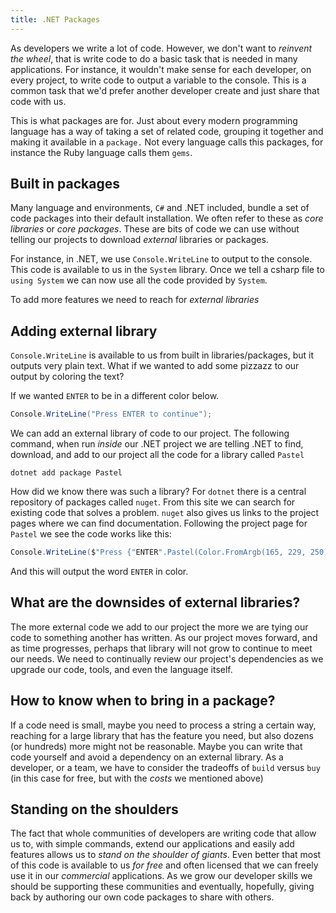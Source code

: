```yaml
---
title: .NET Packages
---
```


As developers we write a lot of code. However, we don't want to _reinvent the
wheel_, that is write code to do a basic task that is needed in many
applications. For instance, it wouldn't make sense for each developer, on every
project, to write code to output a variable to the console. This is a common
task that we'd prefer another developer create and just share that code with us.

This is what packages are for. Just about every modern programming language has
a way of taking a set of related code, grouping it together and making it
available in a `package.` Not every language calls this packages, for instance
the Ruby language calls them `gems`.

## Built in packages

Many language and environments, `C#` and .NET included, bundle a set of code
packages into their default installation. We often refer to these as _core
libraries_ or _core packages_. These are bits of code we can use without telling
our projects to download _external_ libraries or packages.

For instance, in .NET, we use `Console.WriteLine` to output to the console. This
code is available to us in the `System` library. Once we tell a csharp file to
`using System` we can now use all the code provided by `System`.

To add more features we need to reach for _external libraries_

## Adding external library

`Console.WriteLine` is available to us from built in libraries/packages, but it
outputs very plain text. What if we wanted to add some pizzazz to our output by
coloring the text?

If we wanted `ENTER` to be in a different color below.

```csharp
Console.WriteLine("Press ENTER to continue");
```

We can add an external library of code to our project. The following command,
when run _inside_ our .NET project we are telling .NET to find, download, and
add to our project all the code for a library called `Pastel`

```shell
dotnet add package Pastel
```

How did we know there was such a library? For `dotnet` there is a central
repository of packages called `nuget`. From this site we can search for existing
code that solves a problem. `nuget` also gives us links to the project pages
where we can find documentation. Following the project page for `Pastel` we see
the code works like this:

```csharp
Console.WriteLine($"Press {"ENTER".Pastel(Color.FromArgb(165, 229, 250))} to continue");
```

And this will output the word `ENTER` in color.

## What are the downsides of external libraries?

The more external code we add to our project the more we are tying our code to
something another has written. As our project moves forward, and as time
progresses, perhaps that library will not grow to continue to meet our needs. We
need to continually review our project's dependencies as we upgrade our code,
tools, and even the language itself.

## How to know when to bring in a package?

If a code need is small, maybe you need to process a string a certain way,
reaching for a large library that has the feature you need, but also dozens (or
hundreds) more might not be reasonable. Maybe you can write that code yourself
and avoid a dependency on an external library. As a developer, or a team, we
have to consider the tradeoffs of `build` versus `buy` (in this case for free,
but with the _costs_ we mentioned above)

## Standing on the shoulders

The fact that whole communities of developers are writing code that allow us to,
with simple commands, extend our applications and easily add features allows us
to _stand on the shoulder of giants_. Even better that most of this code is
available to us _for free_ and often licensed that we can freely use it in our
_commercial_ applications. As we grow our developer skills we should be
supporting these communities and eventually, hopefully, giving back by authoring
our own code packages to share with others.
